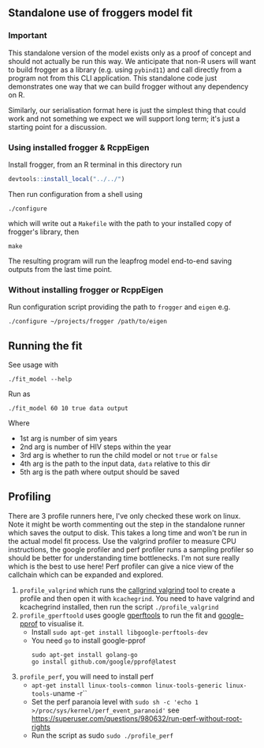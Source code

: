 ## Standalone use of froggers model fit

### Important

This standalone version of the model exists only as a proof of concept and should not actually be run this way. We
anticipate that non-R users will want to build frogger as a library (e.g. using `pybind11`) and call directly from a
program not from this CLI application. This standalone code just demonstrates one way that we can build frogger without
any dependency on R.

Similarly, our serialisation format here is just the simplest thing that could work and not something we expect we will
support long term; it's just a starting point for a discussion.

### Using installed frogger & RcppEigen

Install frogger, from an R terminal in this directory run

```r
devtools::install_local("../../")
```

Then run configuration from a shell using

```
./configure
```

which will write out a `Makefile` with the path to your installed copy of frogger's library, then

```
make
```

The resulting program will run the leapfrog model end-to-end saving outputs from the last time point.

### Without installing frogger or RcppEigen

Run configuration script providing the path to `frogger` and `eigen` e.g.

```
./configure ~/projects/frogger /path/to/eigen
```

## Running the fit

See usage with

```
./fit_model --help
```

Run as

```
./fit_model 60 10 true data output
```

Where

* 1st arg is number of sim years
* 2nd arg is number of HIV steps within the year
* 3rd arg is whether to run the child model or not `true` or `false`
* 4th arg is the path to the input data, `data` relative to this dir
* 5th arg is the path where output should be saved

## Profiling

There are 3 profile runners here, I've only checked these work on linux. Note it might be worth commenting out the step
in the standalone runner which saves the output to disk. This takes a long time and won't be run in the actual model fit
process. Use the valgrind profiler to measure CPU instructions, the google profiler and perf profiler runs a sampling
profiler so should be better for understanding time bottlenecks. I'm not sure really which is the best to use here! Perf
profiler can give a nice view of the callchain which can be expanded and explored.

1. `profile_valgrind` which runs the [callgrind valgrind](https://valgrind.org/docs/manual/cl-manual.html) tool to
   create a profile and then open it with `kcachegrind`.
   You need to have valgrind and kcachegrind installed, then run the script `./profile_valgrind`
2. `profile_gperftoold` uses google [gperftools](https://github.com/gperftools/gperftools) to run the fit
   and [google-pprof](https://github.com/google/pprof) to visualise it.
    * Install `sudo apt-get install libgoogle-perftools-dev`
    * You need `go` to install google-pprof
      ```
      sudo apt-get install golang-go
      go install github.com/google/pprof@latest
      ```
3. `profile_perf`, you will need to install perf
    * `apt-get install linux-tools-common linux-tools-generic linux-tools-`uname -r``
    * Set the perf paranoia level with `sudo sh -c 'echo 1 >/proc/sys/kernel/perf_event_paranoid'`
      see https://superuser.com/questions/980632/run-perf-without-root-rights
    * Run the script as sudo `sudo ./profile_perf`
